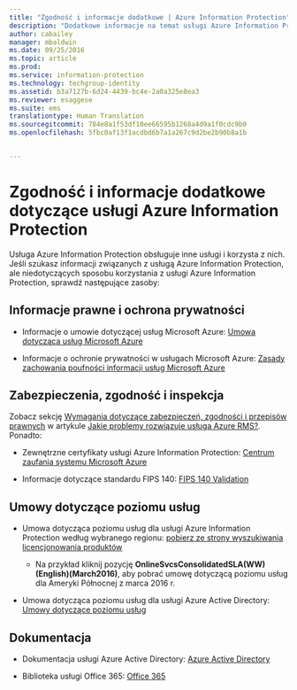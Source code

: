 ```yaml
---
title: "Zgodność i informacje dodatkowe | Azure Information Protection"
description: "Dodatkowe informacje na temat usługi Azure Information Protection dotyczące na przykład kwestii prawnych, zgodności i umów SLA."
author: cabailey
manager: mbaldwin
ms.date: 09/25/2016
ms.topic: article
ms.prod: 
ms.service: information-protection
ms.technology: techgroup-identity
ms.assetid: b3a7127b-6d24-4439-bc4e-2a0a325e8ea3
ms.reviewer: esaggese
ms.suite: ems
translationtype: Human Translation
ms.sourcegitcommit: 784e8a1f53df10ee66595b1268a4d9a1f0cdc9b0
ms.openlocfilehash: 5fbc0af13f1acdbd6b7a1a267c9d2be2b90b8a1b


---
```




# Zgodność i informacje dodatkowe dotyczące usługi Azure Information Protection

Usługa Azure Information Protection obsługuje inne usługi i korzysta z nich. Jeśli szukasz informacji związanych z usługą Azure Information Protection, ale niedotyczących sposobu korzystania z usługi Azure Information Protection, sprawdź następujące zasoby:

## Informacje prawne i ochrona prywatności

- Informacje o umowie dotyczącej usług Microsoft Azure: [Umowa dotycząca usług Microsoft Azure](http://azure.microsoft.com/support/legal/subscription-agreement/)

- Informacje o ochronie prywatności w usługach Microsoft Azure: [Zasady zachowania poufności informacji usług Microsoft Azure](http://azure.microsoft.com/support/legal/privacy-statement/)

## Zabezpieczenia, zgodność i inspekcja

Zobacz sekcję [Wymagania dotyczące zabezpieczeń, zgodności i przepisów prawnych](../understand-explore/azure-rms-problems-it-solves.md#security-compliance-and-regulatory-requirements) w artykule [Jakie problemy rozwiązuje usługa Azure RMS?](../understand-explore/azure-rms-problems-it-solves.md). Ponadto:

- Zewnętrzne certyfikaty usługi Azure Information Protection: [Centrum zaufania systemu Microsoft Azure](http://azure.microsoft.com/support/trust-center/)

- Informacje dotyczące standardu FIPS 140: [FIPS 140 Validation](https://technet.microsoft.com/library/security/cc750357.aspx)

## Umowy dotyczące poziomu usług

- Umowa dotycząca poziomu usług dla usługi Azure Information Protection według wybranego regionu: [pobierz ze strony wyszukiwania licencjonowania produktów](http://microsoftvolumelicensing.com/DocumentSearch.aspx?Mode=3&amp;DocumentTypeId=37)

    - Na przykład kliknij pozycję **OnlineSvcsConsolidatedSLA(WW)(English)(March2016)**, aby pobrać umowę dotyczącą poziomu usług dla Ameryki Północnej z marca 2016 r.

-   Umowa dotycząca poziomu usług dla usługi Azure Active Directory: [Umowy dotyczące poziomu usług](http://azure.microsoft.com/support/legal/sla/)

## Dokumentacja

- Dokumentacja usługi Azure Active Directory: [Azure Active Directory](/active-directory/)

- Biblioteka usługi Office 365: [Office 365](http://technet.microsoft.com/library/dn127064%28v=office.14%29.aspx)




<!--HONumber=Sep16_HO4-->


